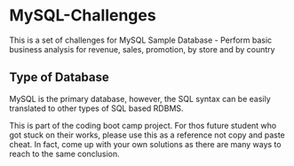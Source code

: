 # MySQL-Challenges
This is a set of challenges for MySQL Sample Database - Perform basic business analysis for revenue, sales, promotion, by store and by country

## Type of Database
MySQL is the primary database, however, the SQL syntax can be easily translated to other types of SQL based RDBMS.

This is part of the coding boot camp project. For thos future student who got stuck on their works, please use this as a reference
not copy and paste cheat. In fact, come up with your own solutions as there are many ways to reach to the same conclusion.

